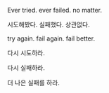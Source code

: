 Ever tried. ever failed. no matter.

시도해봤다. 실패했다. 상관없다.

try again. fail again. fail better.

다시 시도하라.

다시 실패하라.

더 나은 실패를 하라.